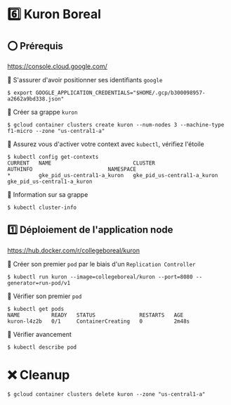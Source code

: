 # :six: Kuron Boreal


## :o: Prérequis


https://console.cloud.google.com/

:round_pushpin: S'assurer d'avoir positionner ses identifiants `google`

```
$ export GOOGLE_APPLICATION_CREDENTIALS="$HOME/.gcp/b300098957-a2662a9bd338.json"
```

:round_pushpin: Créer sa grappe `kuron`

```
$ gcloud container clusters create kuron --num-nodes 3 --machine-type f1-micro --zone "us-central1-a"
```

:round_pushpin: Assurez vous d'activer votre context avec `kubectl`, vérifiez l'étoile

```
$ kubectl config get-contexts
CURRENT   NAME                          CLUSTER                       AUTHINFO                        NAMESPACE
*         gke_pid_us-central1-a_kuron   gke_pid_us-central1-a_kuron   gke_pid_us-central1-a_kuron   
```

:round_pushpin: Information sur sa grappe

```
$ kubectl cluster-info                 
```

## :one: Déploiement de l'application node

https://hub.docker.com/r/collegeboreal/kuron

:round_pushpin: Créer son premier `pod` par le biais d'un `Replication Controller`

```
$ kubectl run kuron --image=collegeboreal/kuron --port=8080 --generator=run-pod/v1
```

:round_pushpin: Vérifier son premier `pod`

```
$ kubectl get pods
NAME          READY   STATUS              RESTARTS   AGE
kuron-l4z2b   0/1     ContainerCreating   0          2m48s
```

:round_pushpin: Vérifier avancement


```
$ kubectl describe pod
```


# :x: Cleanup

```
$ gcloud container clusters delete kuron --zone "us-central1-a"
```
